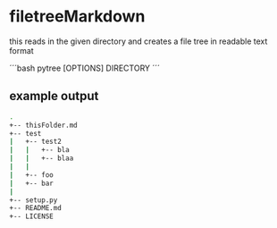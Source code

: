 # filetreeMarkdown
this reads in the given directory and creates a file tree in readable text format

´´´bash
pytree [OPTIONS] DIRECTORY
´´´

## example output

``` sh
.
+-- thisFolder.md
+-- test
|   +-- test2
|   |   +-- bla
|   |   +-- blaa
|   |   
|   +-- foo
|   +-- bar
|   
+-- setup.py
+-- README.md
+-- LICENSE

```

